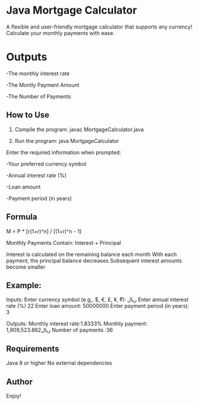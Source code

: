 # Java Mortgage Calculator

A flexible and user-friendly mortgage calculator that supports any currency! Calculate your monthly payments with ease.

# Outputs
-The monthly interest rate

-The Montly Payment Amount

-The Number of Payments

## How to Use

1. Compile the program:
   javac MortgageCalculator.java

2. Run the program:
   java MortgageCalculator

Enter the required information when prompted:

-Your preferred currency symbol

-Annual interest rate (%)

-Loan amount

-Payment period (in years)

## Formula
M = P * [r(1+r)^n] / [(1+r)^n - 1]

Monthly Payments Contain: Interest + Principal

Interest is calculated on the remaining balance each month
With each payment, the principal balance decreases
Subsequent interest amounts become smaller

## Example:
Inputs:
Enter currency symbol (e.g., $, €, £, ¥, ₹):
ریال
Enter annual interest rate (%)
22
Enter loan amount:
50000000
Enter payment period (in years):
3

Outputs:
Monthly interest rate:1.8333%
Monthly payment: ریال1,909,523.862
Number of payments :36

## Requirements
Java 8 or higher
No external dependencies

## Author
Enjoy!

